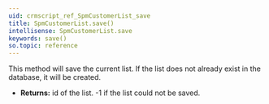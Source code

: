 ```yaml
---
uid: crmscript_ref_SpmCustomerList_save
title: SpmCustomerList.save()
intellisense: SpmCustomerList.save
keywords: save()
so.topic: reference
---
```



This method will save the current list. If the list does not already exist in the database, it will be created.



* **Returns:** id of the list. -1 if the list could not be saved.


